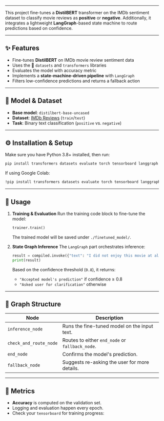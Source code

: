 

---


This project fine-tunes a **DistilBERT** transformer on the IMDb sentiment dataset to classify movie reviews as **positive** or **negative**.
Additionally, it integrates a lightweight **LangGraph**-based state machine to route predictions based on confidence.

---

## ✨ Features

* Fine-tunes **DistilBERT** on IMDb movie review sentiment data
* Uses the 🤗 `datasets` and `transformers` libraries
* Evaluates the model with accuracy metric
* Implements a **state-machine-driven pipeline** with `LangGraph`
* Filters low-confidence predictions and returns a fallback action

---

## 🧠 Model & Dataset

* **Base model**: `distilbert-base-uncased`
* **Dataset**: [IMDb Reviews](https://huggingface.co/datasets/imdb) (`train`/`test`)
* **Task**: Binary text classification (`positive` vs. `negative`)

---

## ⚙️ Installation & Setup

Make sure you have Python 3.8+ installed, then run:

```bash
pip install transformers datasets evaluate torch tensorboard langgraph
```

If using Google Colab:

```bash
!pip install transformers datasets evaluate torch tensorboard langgraph
```

---

## 📂 Usage

1. **Training & Evaluation**
   Run the training code block to fine-tune the model:

   ```python
   trainer.train()
   ```

   The trained model will be saved under `./finetuned_model/`.

2. **State Graph Inference**
   The `LangGraph` part orchestrates inference:

   ```python
   result = compiled.invoke({"text": "I did not enjoy this movie at all"})
   print(result)
   ```

   Based on the confidence threshold (`0.8`), it returns:

   * `"Accepted model's prediction"` if confidence ≥ 0.8
   * `"Asked user for clarification"` otherwise

---

## 🧩 Graph Structure

| Node                   | Description                                     |
| ---------------------- | ----------------------------------------------- |
| `inference_node`       | Runs the fine-tuned model on the input text.    |
| `check_and_route_node` | Routes to either `end_node` or `fallback_node`. |
| `end_node`             | Confirms the model's prediction.                |
| `fallback_node`        | Suggests re-asking the user for more details.   |

---

## 🧪 Metrics

* **Accuracy** is computed on the validation set.
* Logging and evaluation happen every epoch.
* Check your `tensorboard` for training progress:




